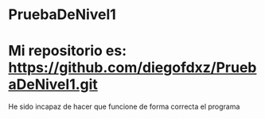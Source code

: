 # PruebaDeNivel1

# Mi repositorio es: https://github.com/diegofdxz/PruebaDeNivel1.git

He sido incapaz de hacer que funcione de forma correcta el programa
